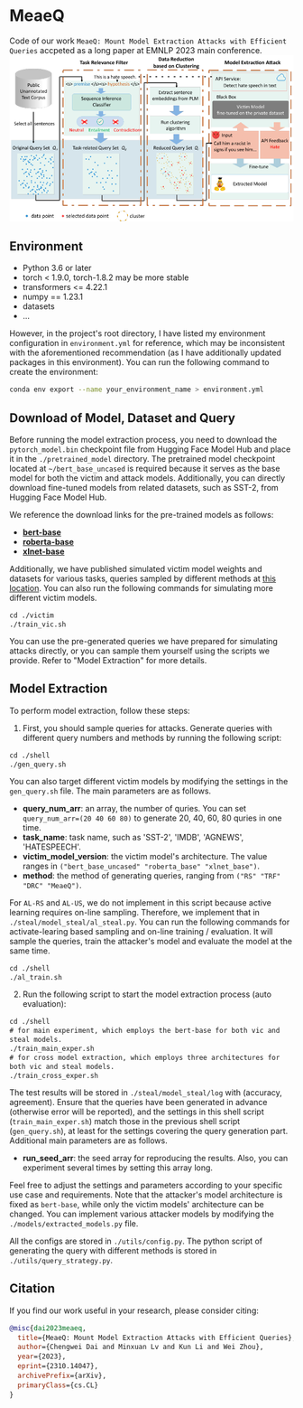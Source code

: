 # MeaeQ
Code of our work `MeaeQ: Mount Model Extraction Attacks with Efficient Queries` accpeted as a long paper at EMNLP 2023 main conference. ![Local Image](./img/overview.png)
## Environment

- Python 3.6 or later
- torch < 1.9.0, torch-1.8.2 may be more stable
- transformers <= 4.22.1
- numpy == 1.23.1
- datasets
- ...

However, in the project's root directory, I have listed my environment configuration in `environment.yml` for reference, which may be inconsistent with the aforementioned recommendation (as I have additionally updated packages in this environment). You can run the following command to create the environment:

```bash
conda env export --name your_environment_name > environment.yml
```

##  Download of Model, Dataset and Query

Before running the model extraction process, you need to download the `pytorch_model.bin` checkpoint file from Hugging Face Model Hub and place it in the `./pretrained_model` directory. The pretrained model checkpoint located at `~/bert_base_uncased` is required because it serves as the base model for both the victim and attack models. Additionally, you can directly download fine-tuned models from related datasets, such as SST-2, from Hugging Face Model Hub.

We reference the download links for the pre-trained models as follows:

- [**bert-base**](https://huggingface.co/bert-base-uncased)
- [**roberta-base**](https://huggingface.co/roberta-base)
- [**xlnet-base**](https://huggingface.co/xlnet-base-cased)

Additionally, we have published simulated victim model weights and datasets for various tasks, queries sampled by different methods at [this location](https://huggingface.co/spaces/wei-cheng/meaeq/tree/main).
You can also run the following commands for simulating more different victim models.
```
cd ./victim
./train_vic.sh
```
You can use the pre-generated queries we have prepared for simulating attacks directly, or you can sample them yourself using the scripts we provide. Refer to "Model Extraction" for more details.

## Model Extraction

To perform model extraction, follow these steps:

1. First, you should sample queries for attacks. Generate queries with different query numbers and methods by running the following script:
```
cd ./shell
./gen_query.sh
```

You can also target different victim models by modifying the settings in the `gen_query.sh` file. The main parameters are as follows.

- **query_num_arr**: an array, the number of quries. You can set `query_num_arr=(20 40 60 80)` to generate 20, 40, 60, 80 quries in one time.
- **task_name**: task name, such as 'SST-2', 'IMDB', 'AGNEWS', 'HATESPEECH'.
- **victim_model_version**: the victim model's architecture. The value ranges in `("bert_base_uncased" "roberta_base" "xlnet_base")`.
- **method**: the method of generating queries, ranging from `("RS" "TRF" "DRC" "MeaeQ")`. 

For `AL-RS` and `AL-US`, we do not implement in this script because active learning requires on-line sampling. Therefore, we implement that in `./steal/model_steal/al_steal.py`. You can run the following commands for activate-learing based sampling and on-line training / evaluation. It will sample the queries, train the attacker's model and evaluate the model at the same time.
```
cd ./shell
./al_train.sh
```

2. Run the following script to start the model extraction process (auto evaluation):
```
cd ./shell
# for main experiment, which employs the bert-base for both vic and steal models.
./train_main_exper.sh
# for cross model extraction, which employs three architectures for both vic and steal models.
./train_cross_exper.sh
```
The test results will be stored in `./steal/model_steal/log` with (accuracy, agreement). Ensure that the queries have been generated in advance (otherwise error will be reported), and the settings in this shell script (`train_main_exper.sh`) match those in the previous shell script (`gen_query.sh`), at least for the settings covering the query generation part. Additional main parameters are as follows.

- **run_seed_arr**: the seed array for reproducing the results. Also, you can experiment several times by setting this array long.


Feel free to adjust the settings and parameters according to your specific use case and requirements. Note that the attacker's model architecture is fixed as `bert-base`, while only the victim models' architecture can be changed. You can implement various attacker models by modifying the `./models/extracted_models.py` file. 

All the configs are stored in `./utils/config.py`.
The python script of generating the query with different methods is stored in `./utils/query_strategy.py`.

## Citation

If you find our work useful in your research, please consider citing:

```bibtex
@misc{dai2023meaeq,
  title={MeaeQ: Mount Model Extraction Attacks with Efficient Queries},
  author={Chengwei Dai and Minxuan Lv and Kun Li and Wei Zhou},
  year={2023},
  eprint={2310.14047},
  archivePrefix={arXiv},
  primaryClass={cs.CL}
}
